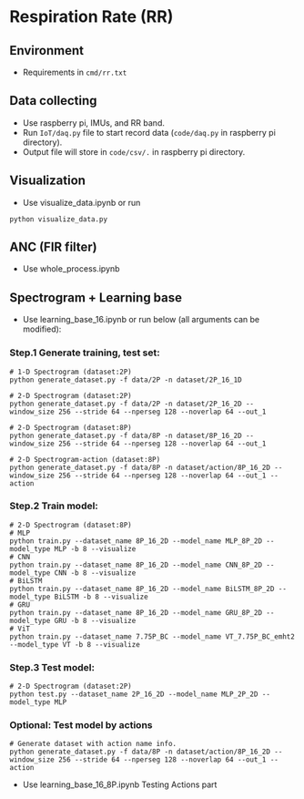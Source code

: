 # Respiration Rate (RR)

## Environment
- Requirements in `cmd/rr.txt`

## Data collecting
- Use raspberry pi, IMUs, and RR band.
- Run `IoT/daq.py` file to start record data (`code/daq.py` in raspberry pi directory).
- Output file will store in `code/csv/.` in raspberry pi directory.

## Visualization
- Use visualize_data.ipynb or run
```
python visualize_data.py
```

## ANC (FIR filter)
- Use whole_process.ipynb

## Spectrogram + Learning base
- Use learning_base_16.ipynb or run below (all arguments can be modified):

### Step.1 Generate training, test set:
```
# 1-D Spectrogram (dataset:2P)
python generate_dataset.py -f data/2P -n dataset/2P_16_1D
```
```
# 2-D Spectrogram (dataset:2P)
python generate_dataset.py -f data/2P -n dataset/2P_16_2D --window_size 256 --stride 64 --nperseg 128 --noverlap 64 --out_1
```
```
# 2-D Spectrogram (dataset:8P)
python generate_dataset.py -f data/8P -n dataset/8P_16_2D --window_size 256 --stride 64 --nperseg 128 --noverlap 64 --out_1
```
```
# 2-D Spectrogram-action (dataset:8P)
python generate_dataset.py -f data/8P -n dataset/action/8P_16_2D --window_size 256 --stride 64 --nperseg 128 --noverlap 64 --out_1 --action
```


### Step.2 Train model:
```
# 2-D Spectrogram (dataset:8P)
# MLP
python train.py --dataset_name 8P_16_2D --model_name MLP_8P_2D --model_type MLP -b 8 --visualize
# CNN
python train.py --dataset_name 8P_16_2D --model_name CNN_8P_2D --model_type CNN -b 8 --visualize
# BiLSTM
python train.py --dataset_name 8P_16_2D --model_name BiLSTM_8P_2D --model_type BiLSTM -b 8 --visualize
# GRU
python train.py --dataset_name 8P_16_2D --model_name GRU_8P_2D --model_type GRU -b 8 --visualize
# ViT
python train.py --dataset_name 7.75P_BC --model_name VT_7.75P_BC_emht2 --model_type VT -b 8 --visualize
```

### Step.3 Test model:
```
# 2-D Spectrogram (dataset:2P)
python test.py --dataset_name 2P_16_2D --model_name MLP_2P_2D --model_type MLP
```

### Optional: Test model by actions
```
# Generate dataset with action name info.
python generate_dataset.py -f data/8P -n dataset/action/8P_16_2D --window_size 256 --stride 64 --nperseg 128 --noverlap 64 --out_1 --action
```
- Use learning_base_16_8P.ipynb Testing Actions part